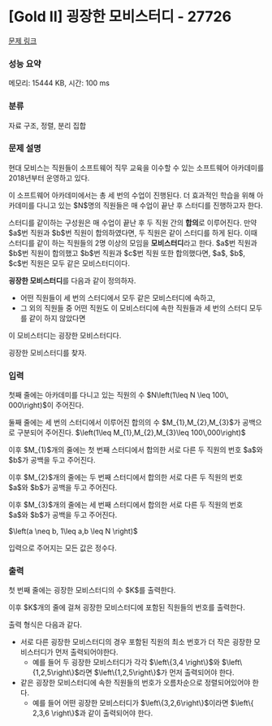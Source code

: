 # [Gold II] 굉장한 모비스터디 - 27726 

[문제 링크](https://www.acmicpc.net/problem/27726) 

### 성능 요약

메모리: 15444 KB, 시간: 100 ms

### 분류

자료 구조, 정렬, 분리 집합

### 문제 설명

<p>현대 모비스는 직원들이 소프트웨어 직무 교육을 이수할 수 있는 소프트웨어 아카데미를 2018년부터 운영하고 있다.</p>

<p>이 소프트웨어 아카데미에서는 총 세 번의 수업이 진행된다. 더 효과적인 학습을 위해 아카데미를 다니고 있는 $N$명의 직원들은 매 수업이 끝난 후 스터디를 진행하고자 한다.</p>

<p>스터디를 같이하는 구성원은 매 수업이 끝난 후 두 직원 간의 <strong>합의</strong>로 이루어진다. 만약 $a$번 직원과 $b$번 직원이 합의하였다면, 두 직원은 같이 스터디를 하게 된다. 이때 스터디를 같이 하는 직원들의 2명 이상의 모임을 <strong>모비스터디</strong>라고 한다. $a$번 직원과 $b$번 직원이 합의했고 $b$번 직원과 $c$번 직원 또한 합의했다면, $a$, $b$, $c$번 직원은 모두 같은 모비스터디이다.</p>

<p><strong>굉장한 모비스터디</strong>를 다음과 같이 정의하자.</p>

<ul>
	<li>어떤 직원들이 세 번의 스터디에서 모두 같은 모비스터디에 속하고,</li>
	<li>그 외의 직원들 중 어떤 직원도 이 모비스터디에 속한 직원들과 세 번의 스터디 모두를 같이 하지 않았다면</li>
</ul>

<p>이 모비스터디는 굉장한 모비스터디다.</p>

<p>굉장한 모비스터디를 찾자.</p>

### 입력 

 <p>첫째 줄에는 아카데미를 다니고 있는 직원의 수 $N\left(1\leq N \leq 100\, 000\right)$이 주어진다.</p>

<p>둘째 줄에는 세 번의 스터디에서 이루어진 합의의 수 $M_{1},M_{2},M_{3}$가 공백으로 구분되어 주어진다. $\left(1\leq M_{1},M_{2},M_{3}\leq 100\,000\right)$</p>

<p>이후 $M_{1}$개의 줄에는 첫 번째 스터디에서 합의한 서로 다른 두 직원의 번호 $a$와 $b$가 공백을 두고 주어진다. </p>

<p>이후 $M_{2}$개의 줄에는 두 번째 스터디에서 합의한 서로 다른 두 직원의 번호 $a$와 $b$가 공백을 두고 주어진다.</p>

<p>이후 $M_{3}$개의 줄에는 세 번째 스터디에서 합의한 서로 다른 두 직원의 번호 $a$와 $b$가 공백을 두고 주어진다.</p>

<p>$\left(a \neq b, 1\leq a,b \leq N \right)$</p>

<p>입력으로 주어지는 모든 값은 정수다.</p>

### 출력 

 <p>첫 번째 줄에는 굉장한 모비스터디의 수 $K$를 출력한다.</p>

<p>이후 $K$개의 줄에 걸쳐 굉장한 모비스터디에 포함된 직원들의 번호를 출력한다.</p>

<p>출력 형식은 다음과 같다.</p>

<ul>
	<li>서로 다른 굉장한 모비스터디의 경우 포함된 직원의 최소 번호가 더 작은 굉장한 모비스터디가 먼저 출력되어야한다.
	<ul>
		<li>예를 들어 두 굉장한 모비스터디가 각각 $\left\{3,4 \right\}$와 $\left\{1,2,5\right\}$라면 $\left\{1,2,5\right\}$가 먼저 출력되어야 한다. </li>
	</ul>
	</li>
	<li>같은 굉장한 모비스터디에 속한 직원들의 번호가 오름차순으로 정렬되어있어야 한다.
	<ul>
		<li>예를 들어 어떤 굉장한 모비스터디가 $\left\{3,2,6\right\}$이라면 $\left\{ 2,3,6 \right\}$과 같이 출력되어야 한다.</li>
	</ul>
	</li>
</ul>

